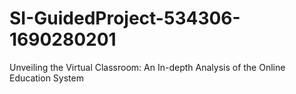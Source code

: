 # SI-GuidedProject-534306-1690280201
Unveiling the Virtual Classroom: An In-depth Analysis of the Online Education System
